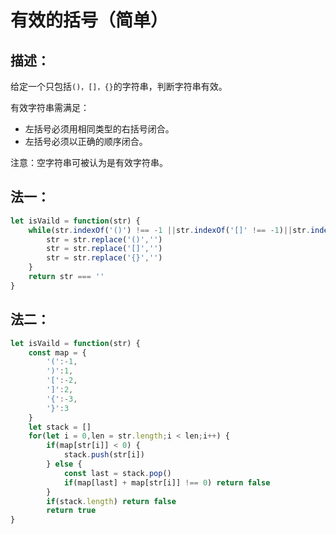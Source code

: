 # 有效的括号（简单）

## 描述：

给定一个只包括`()，[]，{}`的字符串，判断字符串有效。

有效字符串需满足：

- 左括号必须用相同类型的右括号闭合。
- 左括号必须以正确的顺序闭合。

注意：空字符串可被认为是有效字符串。

## 法一：

```js
let isVaild = function(str) {
    while(str.indexOf('()') !== -1 ||str.indexOf('[]' !== -1)||str.indexOf('{}') ! == -1) {
        str = str.replace('()','')
        str = str.replace('[]','')
        str = str.replace('{}','')
    }
    return str === ''
}
```

## 法二：

```js
let isVaild = function(str) {
    const map = {
        '(':-1,
        ')':1,
        '[':-2,
        ']':2,
        '{':-3,
        '}':3
    }
    let stack = []
    for(let i = 0,len = str.length;i < len;i++) {
        if(map[str[i]] < 0) {
            stack.push(str[i])
        } else {
            const last = stack.pop()
            if(map[last] + map[str[i]] !== 0) return false
        }
        if(stack.length) return false
        return true
}
```

